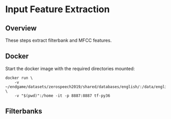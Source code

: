 Input Feature Extraction
========================

Overview
--------
These steps extract filterbank and MFCC features.


Docker
------
Start the docker image with the required directories mounted:

    docker run \
        -v ~/endgame/datasets/zerospeech2019/shared/databases/english/:/data/english \
        -v "$(pwd)":/home -it -p 8887:8887 tf-py36


Filterbanks
-----------


